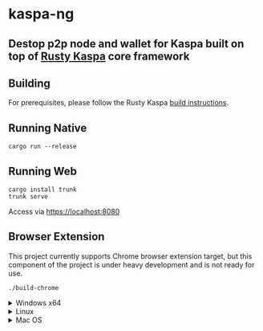 # kaspa-ng

## Destop p2p node and wallet for Kaspa built on top of [Rusty Kaspa](https://github.com/kaspanet/rusty-kaspa) core framework

## Building

For prerequisites, please follow the Rusty Kaspa [build instructions](https://github.com/kaspanet/rusty-kaspa#getting-started).

## Running Native
```
cargo run --release
```

## Running Web
```
cargo install trunk
trunk serve
```
Access via [https://localhost:8080](https://localhost:8080)

## Browser Extension

This project currently supports Chrome browser extension target, but this component of the project is under heavy development and is not ready for use.
```
./build-chrome
```

<details>
  <summary>Windows x64</summary>
Windows build instructions
</details>
<details>
  <summary>Linux</summary>
Linux build instructions
</details>
<details>
  <summary>Mac OS</summary>
Mac OS build instructions
</details>
